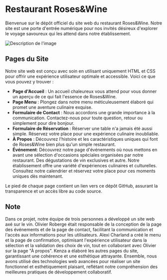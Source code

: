 # Restaurant Roses&Wine

Bienvenue sur le dépôt officiel du site web du restaurant Roses&Wine. Notre site est une porte d'entrée numérique pour nos invités désireux d'explorer le voyage savoureux qui les attend dans notre établissement.

 ![Description de l'image](https://github.com/ameurkenza/Projet-Web-Client/blob/main/pics/Capture%20d%E2%80%99%C3%A9cran%202024-03-04%20104945.png)
 


## Pages du Site

Notre site web est conçu avec soin en utilisant uniquement HTML et CSS pour offrir une expérience utilisateur optimale et accessible. Voici ce que vous pouvez y trouver :

- **Page d'Accueil** : Un accueil chaleureux vous attend pour vous donner un aperçu de ce qui fait l'essence de Roses&Wine.
- **Page Menu** : Plongez dans notre menu méticuleusement élaboré qui promet une aventure culinaire exquise.
- **Formulaire de Contact** : Nous accordons une grande importance à la communication. Contactez-nous pour toute question, retour ou simplement pour dire bonjour.
- **Formulaire de Réservation** : Réserver une table n'a jamais été aussi simple. Réservez votre place pour une expérience culinaire inoubliable.
- **À Propos** : Découvrez l'histoire et les caractéristiques uniques qui font de Roses&Wine bien plus qu'un simple restaurant.
- **Événement**: Découvrez notre page d'événements où nous mettons en avant une sélection d'occasions spéciales organisées par notre restaurant. Des dégustations de vin exclusives et autre. Notre établissement offre une variété d'expériences culinaires et culturelles. Consultez notre calendrier et réservez votre place pour ces moments uniques dès maintenant.







Le pied de chaque page contient un lien vers ce dépôt GitHub, assurant la transparence et un accès libre au code source.

## Note 

Dans ce projet, notre équipe de trois personnes a développé un site web axé sur le vin. Olivier Roberge était responsable de la conception de la page des événements et de la page de contact, facilitant la communication et l'accès aux informations pour les utilisateurs. Alexi Charland a créé le menu et la page de confirmation, optimisant l'expérience utilisateur dans la sélection et la validation des choix de vin, tout en collaborant avec Olivier sur la page "À propos". Kenza a élaboré les autres pages du site, garantissant une cohérence et une esthétique attrayante. Ensemble, nous avons utilisé des technologies web avancées pour réaliser un site fonctionnel et esthétiquement plaisant, reflétant notre compréhension des meilleures pratiques de développement collaboratif.



